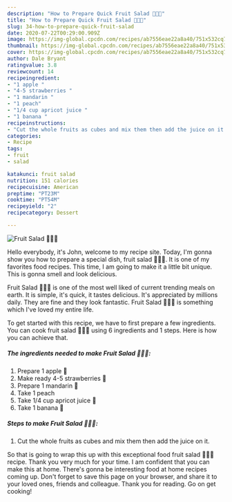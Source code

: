 ```yaml
---
description: "How to Prepare Quick Fruit Salad 🍎🍓🍌"
title: "How to Prepare Quick Fruit Salad 🍎🍓🍌"
slug: 34-how-to-prepare-quick-fruit-salad
date: 2020-07-22T00:29:00.909Z
image: https://img-global.cpcdn.com/recipes/ab7556eae22a8a40/751x532cq70/fruit-salad-🍎🍓🍌-recipe-main-photo.jpg
thumbnail: https://img-global.cpcdn.com/recipes/ab7556eae22a8a40/751x532cq70/fruit-salad-🍎🍓🍌-recipe-main-photo.jpg
cover: https://img-global.cpcdn.com/recipes/ab7556eae22a8a40/751x532cq70/fruit-salad-🍎🍓🍌-recipe-main-photo.jpg
author: Dale Bryant
ratingvalue: 3.8
reviewcount: 14
recipeingredient:
- "1 apple "
- "4-5 strawberries "
- "1 mandarin "
- "1 peach"
- "1/4 cup apricot juice "
- "1 banana "
recipeinstructions:
- "Cut the whole fruits as cubes and mix them then add the juice on it."
categories:
- Recipe
tags:
- fruit
- salad

katakunci: fruit salad 
nutrition: 151 calories
recipecuisine: American
preptime: "PT23M"
cooktime: "PT54M"
recipeyield: "2"
recipecategory: Dessert

---
```



![Fruit Salad 🍎🍓🍌](https://img-global.cpcdn.com/recipes/ab7556eae22a8a40/751x532cq70/fruit-salad-🍎🍓🍌-recipe-main-photo.jpg)

Hello everybody, it's John, welcome to my recipe site. Today, I'm gonna show you how to prepare a special dish, fruit salad 🍎🍓🍌. It is one of my favorites food recipes. This time, I am going to make it a little bit unique. This is gonna smell and look delicious.

Fruit Salad 🍎🍓🍌 is one of the most well liked of current trending meals on earth. It is simple, it's quick, it tastes delicious. It's appreciated by millions daily. They are fine and they look fantastic. Fruit Salad 🍎🍓🍌 is something which I've loved my entire life.




To get started with this recipe, we have to first prepare a few ingredients. You can cook fruit salad 🍎🍓🍌 using 6 ingredients and 1 steps. Here is how you can achieve that.

##### The ingredients needed to make Fruit Salad 🍎🍓🍌:

1. Prepare 1 apple 🍎
1. Make ready 4-5 strawberries 🍓
1. Prepare 1 mandarin 🍊
1. Take 1 peach
1. Take 1/4 cup apricot juice 🍑
1. Take 1 banana 🍌




##### Steps to make Fruit Salad 🍎🍓🍌:

1. Cut the whole fruits as cubes and mix them then add the juice on it.




So that is going to wrap this up with this exceptional food fruit salad 🍎🍓🍌 recipe. Thank you very much for your time. I am confident that you can make this at home. There's gonna be interesting food at home recipes coming up. Don't forget to save this page on your browser, and share it to your loved ones, friends and colleague. Thank you for reading. Go on get cooking!
